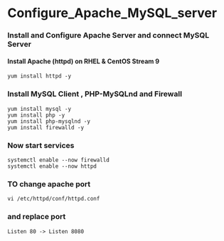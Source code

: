 # Configure_Apache_MySQL_server

### Install and Configure Apache Server and connect MySQL Server

#### Install Apache (httpd) on RHEL & CentOS Stream 9

```
yum install httpd -y
```

### Install MySQL Client , PHP-MySQLnd and Firewall

```
yum install mysql -y
yum install php -y
yum install php-mysqlnd -y
yum install firewalld -y
```

### Now start services

```
systemctl enable --now firewalld
systemctl enable --now httpd
```

### TO change apache port

```
vi /etc/httpd/conf/httpd.conf
```

### and replace port

```
Listen 80 -> Listen 8080
```
